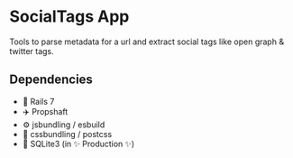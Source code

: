 # SocialTags App

Tools to parse metadata for a url and extract social tags like
open graph & twitter tags.

## Dependencies

  * 🚄 Rails 7
  * ✈️ Propshaft
  * ⚙️ jsbundling / esbuild
  * 🎨 cssbundling / postcss
  * 💾 SQLite3 (in ✨ Production ✨)

